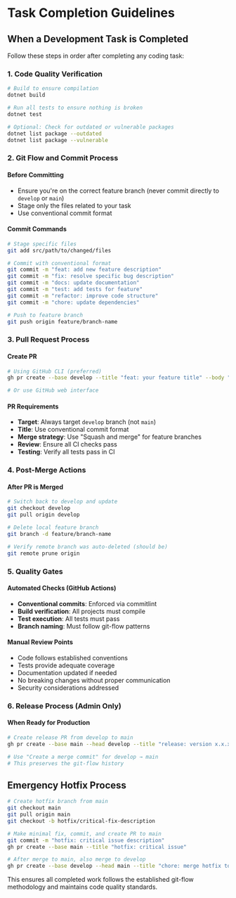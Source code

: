 # Task Completion Guidelines

## When a Development Task is Completed

Follow these steps in order after completing any coding task:

### 1. Code Quality Verification
```bash
# Build to ensure compilation
dotnet build

# Run all tests to ensure nothing is broken
dotnet test

# Optional: Check for outdated or vulnerable packages
dotnet list package --outdated
dotnet list package --vulnerable
```

### 2. Git Flow and Commit Process

#### Before Committing
- Ensure you're on the correct feature branch (never commit directly to `develop` or `main`)
- Stage only the files related to your task
- Use conventional commit format

#### Commit Commands
```bash
# Stage specific files
git add src/path/to/changed/files

# Commit with conventional format
git commit -m "feat: add new feature description"
git commit -m "fix: resolve specific bug description"
git commit -m "docs: update documentation"
git commit -m "test: add tests for feature"
git commit -m "refactor: improve code structure"
git commit -m "chore: update dependencies"

# Push to feature branch
git push origin feature/branch-name
```

### 3. Pull Request Process

#### Create PR
```bash
# Using GitHub CLI (preferred)
gh pr create --base develop --title "feat: your feature title" --body "Description of changes"

# Or use GitHub web interface
```

#### PR Requirements
- **Target**: Always target `develop` branch (not `main`)
- **Title**: Use conventional commit format
- **Merge strategy**: Use "Squash and merge" for feature branches
- **Review**: Ensure all CI checks pass
- **Testing**: Verify all tests pass in CI

### 4. Post-Merge Actions

#### After PR is Merged
```bash
# Switch back to develop and update
git checkout develop
git pull origin develop

# Delete local feature branch
git branch -d feature/branch-name

# Verify remote branch was auto-deleted (should be)
git remote prune origin
```

### 5. Quality Gates

#### Automated Checks (GitHub Actions)
- **Conventional commits**: Enforced via commitlint
- **Build verification**: All projects must compile
- **Test execution**: All tests must pass
- **Branch naming**: Must follow git-flow patterns

#### Manual Review Points
- Code follows established conventions
- Tests provide adequate coverage
- Documentation updated if needed
- No breaking changes without proper communication
- Security considerations addressed

### 6. Release Process (Admin Only)

#### When Ready for Production
```bash
# Create release PR from develop to main
gh pr create --base main --head develop --title "release: version x.x.x"

# Use "Create a merge commit" for develop → main
# This preserves the git-flow history
```

## Emergency Hotfix Process

```bash
# Create hotfix branch from main
git checkout main
git pull origin main
git checkout -b hotfix/critical-fix-description

# Make minimal fix, commit, and create PR to main
git commit -m "hotfix: critical issue description"
gh pr create --base main --title "hotfix: critical issue"

# After merge to main, also merge to develop
gh pr create --base develop --head main --title "chore: merge hotfix to develop"
```

This ensures all completed work follows the established git-flow methodology and maintains code quality standards.